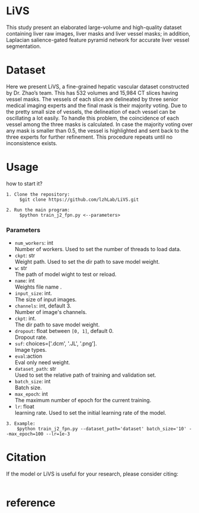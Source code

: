 # LiVS

This study present an elaborated large-volume and high-quality dataset containing liver raw images, liver masks and liver vessel masks; in addition, Laplacian salience-gated feature pyramid
network for accurate liver vessel segmentation.

# Dataset

Here we present LiVS, a fine-grained hepatic vascular dataset constructed by Dr. Zhao’s team. This has 532 volumes and 15,984 CT slices having vessel masks. The vessels of each slice are delineated by three senior medical imaging experts and the final mask is their majority voting. Due to the pretty small size of vessels, the delineation of each vessel can be oscillating a lot easily. To handle this problem, the coincidence of each vessel among the three masks is calculated. In case the majority voting over any mask is smaller than 0.5, the vessel is highlighted and sent back to the three experts for further refinement. This procedure repeats until no inconsistence exists.

# Usage
how to start it?
```
1. Clone the repository:
     $git clone https://github.com/lzhLab/LiVS.git
     
2. Run the main program:     
     $python train_j2_fpn.py <--parameters>
```   

### Parameters

* `num_workers`: int
   <br>Number of workers. Used to set the number of threads to load data.
* `ckpt`: str
  <br>Weight path. Used to set the dir path to save model weight. 
* `w`: str
  <br>The path of model wight to test or reload.
* `name`: int
  <br>Weights file name .
* `input_size`: int.
  <br>The size of input images.
* `channels`: int, default 3.
  <br>Number of image's channels.
* `ckpt`: int.
  <br>The dir path to save model weight.
* `dropout`: float between `[0, 1]`, default 0.
  <br>Dropout rate.
* `suf`: choices=['.dcm', '.JL', '.png'].
  <br>Image types.
* `eval`:action
  <br>Eval only need weight.
* `dataset_path`: str
  <br>Used to set the relative path of training and validation set.
* `batch_size`: int
  <br>Batch size.
* `max_epoch`: int 
  <br>The maximum number of epoch for the current training.
* `lr`: float
  <br>learning rate. Used to set the initial learning rate of the model.
```  
3. Example:  
	$python train_j2_fpn.py --dataset_path='dataset' batch_size='10' --max_epoch=100 --lr=1e-3
```
# Citation
If the model or LiVS is useful for your research, please consider citing:
```

```
# reference

